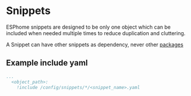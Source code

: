 # Snippets

ESPhome snippets are designed to be only one object which can be included when needed multiple times to reduce duplication and cluttering.

A Snippet can have other snippets as dependency, never other [packages](../packages/readme.md)

## Example include yaml

```yaml
...
  <object_path>:
    !include /config/snippets/*/<snippet_name>.yaml
```
